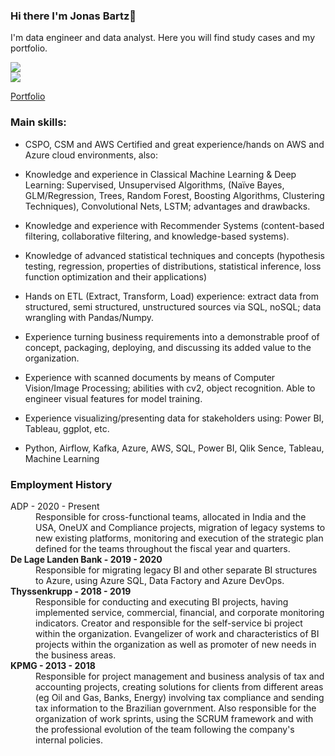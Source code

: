 ### Hi there I'm Jonas Bartz👋

I'm data engineer and data analyst. Here you will find study cases and my portfolio. 

<a href="https://www.linkedin.com/in/jonasbartz/" target="_blank"><img src="https://img.shields.io/badge/-LinkedIn-%230077B5?style=for-the-badge&logo=linkedin&logoColor=white" target="_blank"></a>   
<a href = "mailto:jonasbartz@gmail.com"><img src="https://img.shields.io/badge/Gmail-D14836?style=for-the-badge&logo=gmail&logoColor=white" target="_blank"></a>

<a href = "https://drive.google.com/file/d/1J6y8vmN8QMU_fvHvepKi2YzJAfUaSawl/view">Portfolio</a>

### Main skills:

- CSPO, CSM and AWS Certified and great experience/hands on AWS and Azure cloud environments, also:
- Knowledge and experience in Classical Machine Learning & Deep Learning: Supervised, Unsupervised Algorithms, (Naïve Bayes, GLM/Regression, Trees, Random Forest, Boosting Algorithms, Clustering Techniques), Convolutional Nets, LSTM; advantages and drawbacks.
- Knowledge and experience with Recommender Systems (content-based filtering, collaborative filtering, and knowledge-based systems).
- Knowledge of advanced statistical techniques and concepts (hypothesis testing, regression, properties of distributions, statistical inference, loss function optimization and their applications)
- Hands on ETL (Extract, Transform, Load) experience: extract data from structured, semi structured, unstructured sources via SQL, noSQL; data wrangling with Pandas/Numpy.
- Experience turning business requirements into a demonstrable proof of concept, packaging, deploying, and discussing its added value to the organization.
- Experience with scanned documents by means of Computer Vision/Image Processing; abilities with cv2, object recognition. Able to engineer visual features for model training.
- Experience visualizing/presenting data for stakeholders using: Power BI, Tableau, ggplot, etc.

- Python, Airflow, Kafka, Azure, AWS, SQL, Power BI, Qlik Sence, Tableau, Machine Learning

### Employment History
<dl>
  <dt>ADP - 2020 - Present</dt>
  <dd>Responsible for cross-functional teams, allocated in India and the USA, OneUX and Compliance projects, migration of legacy systems to new existing platforms, monitoring and execution of the strategic plan defined for the teams throughout the fiscal year and quarters.</dd>
  <dt><b>De Lage Landen Bank - 2019 - 2020</b></dt>
  <dd>Responsible for migrating legacy BI and other separate BI structures to Azure, using Azure SQL, Data Factory and Azure DevOps.</dd>
  <dt><b>Thyssenkrupp - 2018 - 2019</b></dt>
  <dd>Responsible for conducting and executing BI projects, having implemented service, commercial, financial, and corporate monitoring indicators. Creator and responsible for the self-service bi project within the organization. Evangelizer of work and characteristics of BI projects within the organization as well as promoter of new needs in the business areas.</dd>
  <dt><b>KPMG - 2013 - 2018</b></dt>
  <dd>Responsible for project management and business analysis of tax and accounting projects, creating solutions for clients from different areas (eg Oil and Gas, Banks, Energy) involving tax compliance and sending tax information to the Brazilian government. Also responsible for the organization of work sprints, using the SCRUM framework and with the professional evolution of the team following the company's internal policies.</dd>
</dl>
